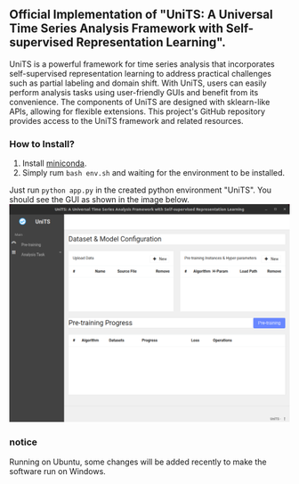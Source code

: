 ## Official Implementation of "UniTS: A Universal Time Series Analysis Framework with Self-supervised Representation Learning".
UniTS is a powerful framework for time series analysis that incorporates self-supervised representation learning to address practical challenges such as partial labeling and domain shift. With UniTS, users can easily perform analysis tasks using user-friendly GUIs and benefit from its convenience. The components of UniTS are designed with sklearn-like APIs, allowing for flexible extensions. This project's GitHub repository provides access to the UniTS framework and related resources.

### How to Install?
1. Install [miniconda](https://docs.anaconda.com/anaconda/install/linux/).
2. Simply rum `bash env.sh` and waiting for the environment to be installed.

Just run `python app.py` in the created python environment "UniTS". You should see the GUI as shown in the image below.
![Pre-training Model](./figures/Pre_training.png)

### notice
Running on Ubuntu, some changes will be added recently to make the software run on Windows.